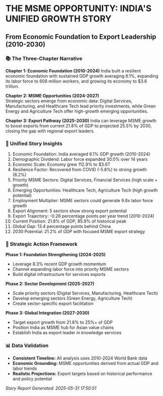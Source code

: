 
# THE MSME OPPORTUNITY: INDIA'S UNIFIED GROWTH STORY
## From Economic Foundation to Export Leadership (2010-2030)

### 📚 The Three-Chapter Narrative

**Chapter 1: Economic Foundation (2010-2024)**
India built a resilient economic foundation with sustained GDP growth averaging 6.1%, expanding its labor force to 608 million workers, and growing its economy to $3.6 trillion.

**Chapter 2: MSME Opportunities (2024-2027)**  
Strategic sectors emerge from economic data: Digital Services, Manufacturing, and Healthcare Tech lead priority investments, while Green Energy and Agriculture Tech offer high-growth emerging opportunities.

**Chapter 3: Export Pathway (2025-2030)**
India can leverage MSME growth to boost exports from current 21.8% of GDP to projected 25.5% by 2030, closing the gap with regional export leaders.

### 🎯 Unified Story Insights

1. Economic Foundation: India averaged 6.1% GDP growth (2010-2024)
2. Demographic Dividend: Labor force expanded 30.0% over 14 years
3. Economic Scale: Economy grew 112.9% to $3.6T
4. Resilience Factor: Recovered from COVID (-5.8%) to strong growth (8.2%)
5. Priority MSME Sectors: Digital Services, Financial Services (high scale + growth)
6. Emerging Opportunities: Healthcare Tech, Agriculture Tech (high growth potential)
7. Employment Multiplier: MSME sectors could generate 9.8x labor force growth
8. Export Alignment: 5 sectors show strong export potential
9. Export Trajectory: -0.26 percentage points per year trend (2010-2024)
10. Current Position: 21.8% of GDP, 85.9% of historical peak
11. Global Gap: 13.4 percentage points behind China
12. 2030 Potential: 21.2% of GDP with focused MSME export strategy


### 🚀 Strategic Action Framework

**Phase 1: Foundation Strengthening (2024-2025)**
- Leverage 8.3% recent GDP growth momentum
- Channel expanding labor force into priority MSME sectors
- Build digital infrastructure for services exports

**Phase 2: Sector Development (2025-2027)**  
- Scale priority sectors (Digital Services, Manufacturing, Healthcare Tech)
- Develop emerging sectors (Green Energy, Agriculture Tech)
- Create sector-specific export facilitation

**Phase 3: Global Integration (2027-2030)**
- Target export growth from 21.8% to 25%+ of GDP
- Position India as MSME hub for Asian value chains
- Establish India as export leader in knowledge services

### 📊 Data Validation
- **Consistent Timeline:** All analysis uses 2010-2024 World Bank data
- **Economic Grounding:** MSME opportunities derived from actual GDP and labor trends  
- **Realistic Projections:** Export targets based on historical performance and policy potential

*Story Report Generated: 2025-05-31 17:50:51*
